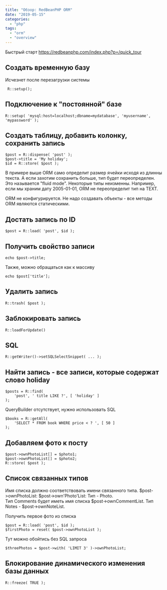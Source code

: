 ```yaml
---
title: "Обзор: RedBeanPHP ORM"
date: "2019-05-15"
categories:
  - "php"
tags:
  - "orm"
  - "overview"
---
```


Быстрый старт https://redbeanphp.com/index.php?p=/quick_tour

## Создать временную базу

Исчезнет после перезагрузки системы
```
 R::setup();
```

## Подключение к "постоянной" базе
```
R::setup( 'mysql:host=localhost;dbname=mydatabase', 'myusername', 'mypassword' );
```

## Создать таблицу, добавить колонку, сохранить запись
```
$post = R::dispense( 'post' );
$post->title = 'My holiday';
$id = R::store( $post );
```

В примере выше ORM само определит размер ячейки исходя из длинны текста. 
А если захотим сохранить больше, тип будет переопределен. Это называется "fluid mode". Некоторые типы неизменны. 
Например, если мы храним дату 2005-01-01, ORM не переопределит тип на TEXT.

ORM не конфигурируется. Не надо создавать объекты - все методы ORM являются статическими.

## Достать запись по ID
```
$post = R::load( 'post', $id );
```

## Получить свойство записи
```
echo $post->title;
```

Также, можно обращаться как к массиву
```
echo $post['title'];
```

## Удалить запись 
```
R::trash( $post );
```

## Заблокировать запись
```
R::loadForUpdate()
```

## SQL
```
R::getWriter()->setSQLSelectSnippet( ... );
```

## Найти запись - все записи, которые содержат слово holiday
```
$posts = R::find(
    'post', ' title LIKE ?', [ 'holiday' ] 
);
```

QueryBuilder отсутствует, нужно использовать SQL

```
$books = R::getAll(
    'SELECT * FROM book WHERE price < ? ', [ 50 ] 
);
```

## Добавляем фото к посту 
```
$post->ownPhotoList[] = $photo1;
$post->ownPhotoList[] = $photo2;
R::store( $post );
```

## Список связанных типов

Имя списка должно соответствовать имени связанного типа. $post->ownPhotoList: $post->own'Photo'List: Тип - Photo.<br>
Тип Comments будет иметь имя списка $post->ownCommentList. Тип Notes - $post->ownNoteList.

Получить первое фото из списка 
```
$post = R::load( 'post', $id );
$firstPhoto = reset( $post->ownPhotoList );
```

Тут можно обойтись без SQL запроса 
```
$threePhotos = $post->with( 'LIMIT 3' )->ownPhotoList;
```

## Блокирование динамического изменения базы данных
```
R::freeze( TRUE );
```








